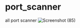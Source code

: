 # port_scanner
all port scanner
![Screenshot (85)](https://github.com/Mr-Banana-2045/port_scanner/assets/109140672/b43c735c-80b0-47e1-96b9-42ce3402e2b1)
